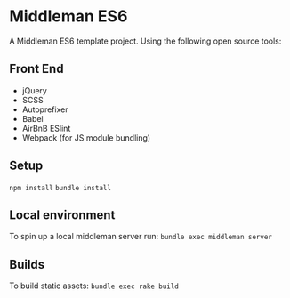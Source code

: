 # Middleman ES6
A Middleman ES6 template project. Using the following open source tools:

## Front End
- jQuery
- SCSS
- Autoprefixer
- Babel
- AirBnB ESlint
- Webpack (for JS module bundling)

## Setup
`npm install`
`bundle install`

## Local environment
To spin up a local middleman server run:
`bundle exec middleman server`

## Builds
To build static assets:
`bundle exec rake build`
